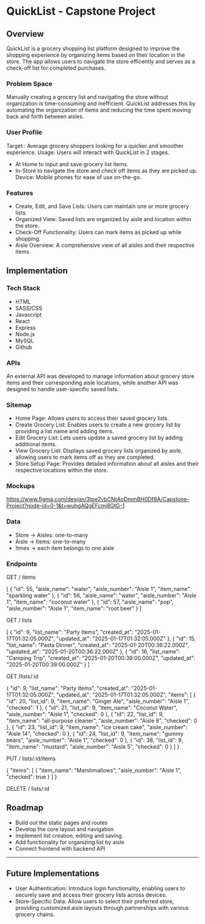 # QuickList - Capstone Project

## Overview

QuickList is a grocery shopping list platform designed to improve the shopping experience by organizing items based on their location in the store. The app allows users to navigate the store efficently and serves as a check-off list for completed purchases.

### Problem Space

Manually creating a grocery list and navigating the store without organization is time-consuming and inefficient. QuickList addresses this by automating the organization of items and reducing the time spent moving back and forth between aisles.

### User Profile

Target : Average grocery shoppers looking for a quicker and smoother experience.
Usage: Users will interact with QuickList in 2 stages. 
- At Home to input and save grocery list items.
- In-Store to navigate the store and check off items as they are picked up.
Device: Mobile phones for ease of use on-the-go.

### Features

- Create, Edit, and Save Lists: Users can maintain one or more grocery lists.
- Organized View: Saved lists are organized by aisle and location within the store.
- Check-Off Functionality: Users can mark items as picked up while shopping.
- Aisle Overview: A comprehensive view of all aisles and their respective items.

## Implementation

### Tech Stack

- HTML
- SASS/CSS
- Javascript
- React
- Express
- Node.js
- MySQL
- Github

### APIs

An external API was developed to manage information about grocery store items and their corresponding aisle locations, while another API was designed to handle user-specific saved lists.

### Sitemap

- Home Page: Allows users to access their saved grocery lists.
- Create Grocery List: Enables users to create a new grocery list by providing a list name and adding items.
- Edit Grocery List: Lets users update a saved grocery list by adding additional items.
- View Grocery List: Displays saved grocery lists organized by aisle, allowing users to mark items off as they are completed.
- Store Setup Page: Provides detailed information about all aisles and their respective locations within the store.

### Mockups

https://www.figma.com/design/3tpe2vbCNtAoDmmBH0Df8A/Capstone-Project?node-id=0-1&t=wuhgAQgEFcmj8GtG-1 

### Data

- Store -> Aisles: one-to-many
- Aisle -> Items: one-to-many
- Itmes -> each item belongs to one aisle 

### Endpoints

GET / items

[
    {
        "id": 55,
        "aisle_name": "water",
        "aisle_number": "Aisle 1",
        "item_name": "sparkling water"
    },
    {
        "id": 56,
        "aisle_name": "water",
        "aisle_number": "Aisle 1",
        "item_name": "coconut water"
    },
    {
        "id": 57,
        "aisle_name": "pop",
        "aisle_number": "Aisle 1",
        "item_name": "root beer"
    }
]



GET / lists

[
    {
        "id": 9,
        "list_name": "Party Items",
        "created_at": "2025-01-17T01:32:05.000Z",
        "updated_at": "2025-01-17T01:32:05.000Z"
    },
    {
        "id": 15,
        "list_name": "Pasta Dinner",
        "created_at": "2025-01-20T00:36:22.000Z",
        "updated_at": "2025-01-20T00:36:22.000Z"
    },
    {
        "id": 16,
        "list_name": "Camping Trip",
        "created_at": "2025-01-20T00:39:00.000Z",
        "updated_at": "2025-01-20T00:39:00.000Z"
    }
]



GET /lists/:id

{
    "id": 9,
    "list_name": "Party Items",
    "created_at": "2025-01-17T01:32:05.000Z",
    "updated_at": "2025-01-17T01:32:05.000Z",
    "items": [
        {
            "id": 20,
            "list_id": 9,
            "item_name": "Ginger Ale",
            "aisle_number": "Aisle 1",
            "checked": 1
        },
        {
            "id": 21,
            "list_id": 9,
            "item_name": "Coconut Water",
            "aisle_number": "Aisle 1",
            "checked": 0
        },
        {
            "id": 22,
            "list_id": 9,
            "item_name": "all-purpose cleaner",
            "aisle_number": "Aisle 8",
            "checked": 0
        },
        {
            "id": 23,
            "list_id": 9,
            "item_name": "ice cream cake",
            "aisle_number": "Aisle 14",
            "checked": 0
        },
        {
            "id": 24,
            "list_id": 9,
            "item_name": "gummy bears",
            "aisle_number": "Aisle 1",
            "checked": 0
        },
        {
            "id": 38,
            "list_id": 9,
            "item_name": "mustard",
            "aisle_number": "Aisle 5",
            "checked": 0
        }
    ]
}




PUT / lists/:id/items


{
  "items": [
    {
      "item_name": "Marshmallows",
      "aisle_number": "Aisle 1",
      "checked": true
    }
  ]
}



DELETE / lists/:id



## Roadmap

- Build out the static pages and routes 
- Develop the core layout and navigation
- Implement list creation, editing and saving.
- Add functionality for organizing list by aisle
- Connect frontend with backend API


---

## Future Implementations
- User Authentication: Introduce login functionality, enabling users to securely save and access their grocery lists across devices.
- Store-Specific Data: Allow users to select their preferred store, providing customized aisle layouts through partnerships with various grocery chains.
